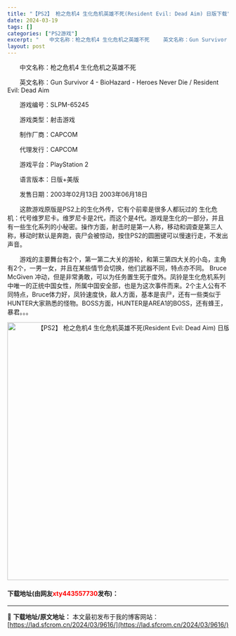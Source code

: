 ```yaml
---
title: "【PS2】 枪之危机4 生化危机英雄不死(Resident Evil: Dead Aim) 日版下载"
date: 2024-03-19
tags: []
categories: ["PS2游戏"]
excerpt: "　　中文名称：枪之危机4 生化危机之英雄不死 　　英文名称：Gun Survivor 4 - BioHazard - Heroes Never Die / Resident Evil: Dead Aim 　　游戏编号：SLPM-65245 　　游戏类型：射击游戏 　　制作厂商：CAPCOM 　　代理&hellip;"
layout: post
---
```


 <p>　　中文名称：枪之危机4 生化危机之英雄不死</p> <p>　　英文名称：Gun Survivor 4 - BioHazard - Heroes Never Die / Resident Evil: Dead Aim</p> <p>　　游戏编号：SLPM-65245</p> <p>　　游戏类型：射击游戏</p> <p>　　制作厂商：CAPCOM</p> <p>　　代理发行：CAPCOM</p> <p>　　游戏平台：PlayStation 2</p> <p>　　语言版本：日版+美版</p> <p>　　发售日期：2003年02月13日 2003年06月18日</p> <p>　　这款游戏原版是PS2上的生化外传，它有个前辈是很多人都玩过的 生化危机：代号维罗尼卡。维罗尼卡是2代，而这个是4代。游戏是生化的一部分，并且有一些生化系列的小秘密。操作方面，射击时是第一人称，移动和调查是第三人称，移动时默认是奔跑，丧尸会被惊动，按住PS2的圆圈键可以慢速行走，不发出声音。</p> <p>　　游戏的主要舞台有2个，第一第二大关的游轮，和第三第四大关的小岛，主角有2个，一男一女，并且在某些情节会切换，他们武器不同，特点亦不同。 Bruce McGiven 冲动，但是非常勇敢，可以为任务置生死于度外。凤铃是生化危机系列中唯一的正统中国女性，所属中国安全部，也是为这次事件而来。2个主人公有不同特点，Bruce体力好，凤铃速度快，敌人方面，基本是丧尸，还有一些类似于HUNTER大家熟悉的怪物。BOSS方面，HUNTER是AREA1的BOSS，还有蜂王，暴君。。。</p> <p align="center"><img align="" border="0" src="https://lad.sfcrom.cn/wp-content/uploads/2024/03/20240319_65f997e87ee73.jpg" width="587" alt="【PS2】 枪之危机4 生化危机英雄不死(Resident Evil: Dead Aim) 日版下载" /></p> <p><h4>下载地址(由网友<font color="red">xty443557730</font>发布)：</h4></p> 

---
📖 **下载地址/原文地址：** 本文最初发布于我的博客网站：[https://lad.sfcrom.cn/2024/03/9616/](https://lad.sfcrom.cn/2024/03/9616/)
